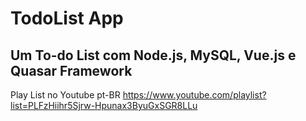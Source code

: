# TodoList App
## Um To-do List com Node.js, MySQL, Vue.js e Quasar Framework
Play List no Youtube pt-BR https://www.youtube.com/playlist?list=PLFzHiihr5Sjrw-Hpunax3ByuGxSGR8LLu
